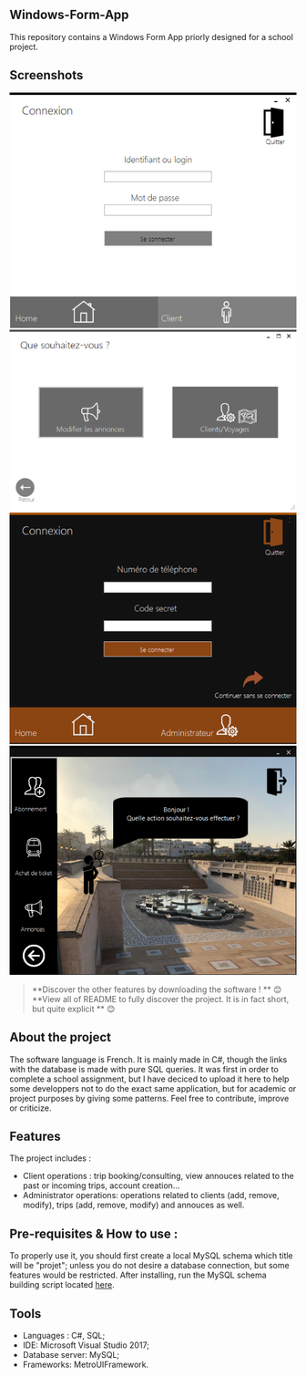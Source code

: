 ## Windows-Form-App
This repository contains a Windows Form App priorly designed for a school project. 

## Screenshots 
![Admin side (home):](Accueil_Admin.PNG)
![Admin side (home):](Accueil_Admin_2.PNG)
![Client side (home):](Accueil_admin_client.PNG)
![Client side (home):](Accueil_client.PNG)
> **Discover the other features by downloading the software ! ** :blush:
> **View all of README to fully discover the project. It is in fact short, but quite explicit ** :blush:



## About the project
The software language is French. It is mainly made in C#, though the links with the database is made with pure SQL queries. It was first in order to complete a school assignment, but I have deciced to upload it here to help some developpers not to do the exact same application, but for academic or project purposes by giving some patterns. Feel free to contribute, improve or criticize.

## Features
The project includes : 
- Client operations : trip booking/consulting, view annouces related to the past or incoming trips, account creation...
- Administrator operations: operations related to clients (add, remove, modify), trips (add, remove, modify) and annouces as well. 

## Pre-requisites & How to use :
To properly use it, you should first create a local MySQL schema which title will be "projet"; unless you do not desire a database connection,
but some features would be restricted. After installing, run the MySQL schema building script located [here](https://github.com/Justsecret123/Windows-Form-App/blob/master/Project/Mini-projet/bin/Debug/Projet_db.sql).

## Tools
- Languages : C#, SQL; 
- IDE: Microsoft Visual Studio 2017; 
- Database server: MySQL;
- Frameworks: MetroUIFramework.

